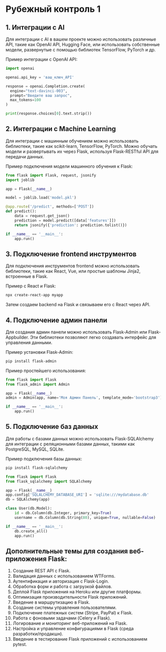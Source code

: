 
# Рубежный контроль 1

## 1. Интеграции с AI
Для интеграции с AI в вашем проекте можно использовать различные API, такие как OpenAI API, Hugging Face, или использовать собственные модели, развернутые с помощью библиотек TensorFlow, PyTorch и др.

Пример интеграции с OpenAI API:

```python
import openai

openai.api_key = 'ваш_ключ_API'

response = openai.Completion.create(
  engine="text-davinci-003",
  prompt="Введите ваш запрос",
  max_tokens=100
)

print(response.choices[0].text.strip())
```

## 2. Интеграции с Machine Learning
Для интеграции с машинным обучением можно использовать библиотеки, такие как scikit-learn, TensorFlow, PyTorch. Можно обучать модели и развертывать их через Flask, используя Flask-RESTful API для передачи данных.

Пример подключения модели машинного обучения к Flask:

```python
from flask import Flask, request, jsonify
import joblib

app = Flask(__name__)

model = joblib.load('model.pkl')

@app.route('/predict', methods=['POST'])
def predict():
    data = request.get_json()
    prediction = model.predict([data['features']])
    return jsonify({'prediction': prediction.tolist()})

if __name__ == '__main__':
    app.run()
```

## 3. Подключение frontend инструментов
Для подключения инструментов frontend можно использовать библиотеки, такие как React, Vue, или простые шаблоны Jinja2, встроенные в Flask.

Пример с React и Flask:

```bash
npx create-react-app myapp
```

Затем создаем backend на Flask и связываем его с React через API.

## 4. Подключение админ панели
Для создания админ панели можно использовать Flask-Admin или Flask-Appbuilder. Эти библиотеки позволяют легко создавать интерфейс для управления данными.

Пример установки Flask-Admin:

```bash
pip install flask-admin
```

Пример простейшего использования:

```python
from flask import Flask
from flask_admin import Admin

app = Flask(__name__)
admin = Admin(app, name='Моя Админ Панель', template_mode='bootstrap3')

if __name__ == '__main__':
    app.run()
```

## 5. Подключение баз данных
Для работы с базами данных можно использовать Flask-SQLAlchemy для интеграции с реляционными базами данных, такими как PostgreSQL, MySQL, SQLite.

Пример подключения базы данных:

```bash
pip install flask-sqlalchemy
```

```python
from flask import Flask
from flask_sqlalchemy import SQLAlchemy

app = Flask(__name__)
app.config['SQLALCHEMY_DATABASE_URI'] = 'sqlite:///mydatabase.db'
db = SQLAlchemy(app)

class User(db.Model):
    id = db.Column(db.Integer, primary_key=True)
    username = db.Column(db.String(80), unique=True, nullable=False)

if __name__ == '__main__':
    db.create_all()
    app.run()
```

## Дополнительные темы для создания веб-приложения Flask:

1. Создание REST API с Flask.
2. Валидация данных с использованием WTForms.
3. Аутентификация и авторизация с Flask-Login.
4. Обработка форм и работа с загрузкой файлов.
5. Деплой Flask приложения на Heroku или другие платформы.
6. Оптимизация производительности Flask приложений.
7. Введение в маршрутизацию в Flask.
8. Создание системы управления пользователями.
9. Подключение платежных систем (Stripe, PayPal) к Flask.
10. Работа с фоновыми задачами (Celery и Flask).
11. Логирование и мониторинг веб-приложений на Flask.
12. Настройка и управление конфигурациями в Flask (среда разработки/продакшн).
13. Введение в тестирование Flask приложений с использованием pytest.
